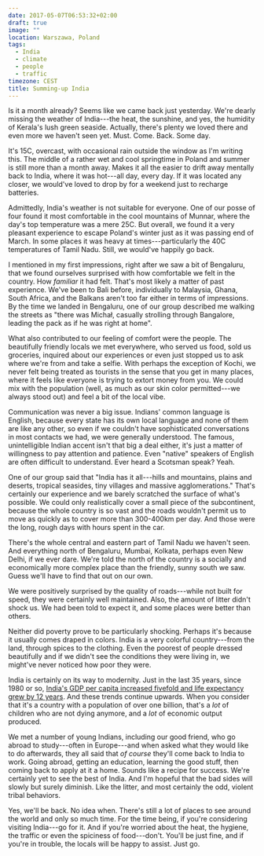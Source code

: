 ```yaml
---
date: 2017-05-07T06:53:32+02:00
draft: true
image: ""
location: Warszawa, Poland
tags:
  - India
  - climate
  - people
  - traffic
timezone: CEST
title: Summing-up India
---
```


Is it a month already? Seems like we came back just yesterday. We're dearly missing the weather of India---the heat, the sunshine, and yes, the humidity of Kerala's lush green seaside. Actually, there's plenty we loved there and even more we haven't seen yet. Must. Come. Back. Some day.

<!--more-->

It's 15C, overcast, with occasional rain outside the window as I'm writing this. The middle of a rather wet and cool springtime in Poland and summer is still more than a month away. Makes it all the easier to drift away mentally back to India, where it was hot---all day, every day. If it was located any closer, we would've loved to drop by for a weekend just to recharge batteries.

Admittedly, India's weather is not suitable for everyone. One of our posse of four found it most comfortable in the cool mountains of Munnar, where the day's top temperature was a mere 25C. But overall, we found it a very pleasant experience to escape Poland's winter just as it was passing end of March. In some places it was heavy at times---particularly the 40C temperatures of Tamil Nadu. Still, we would've happily go back.

I mentioned in my first impressions, right after we saw a bit of Bengaluru, that we found ourselves surprised with how comfortable we felt in the country. How _familiar_ it had felt. That's most likely a matter of past experience. We've been to Bali before, individually to Malaysia, Ghana, South Africa, and the Balkans aren't too far either in terms of impressions. By the time we landed in Bengaluru, one of our group described me walking the streets as "there was Michał, casually strolling through Bangalore, leading the pack as if he was right at home".

What also contributed to our feeling of comfort were the people. The beautifully friendly locals we met everywhere, who served us food, sold us groceries, inquired about our experiences or even just stopped us to ask where we're from and take a selfie. With perhaps the exception of Kochi, we never felt being treated as tourists in the sense that you get in many places, where it feels like everyone is trying to extort money from you. We could mix with the population (well, as much as our skin color permitted---we always stood out) and feel a bit of the local vibe.

Communication was never a big issue. Indians' common language is English, because every state has its own local language and none of them are like any other, so even if we couldn't have sophisticated conversations in most contacts we had, we were generally understood. The famous, unintelligible Indian accent isn't that big a deal either, it's just a matter of willingness to pay attention and patience. Even "native" speakers of English are often difficult to understand. Ever heard a Scotsman speak? Yeah.

One of our group said that "India has it all---hills and mountains, plains and deserts, tropical seasides, tiny villages and massive agglomerations." That's certainly our experience and we barely scratched the surface of what's possible. We could only realistically cover a small piece of the subcontinent, because the whole country is so vast and the roads wouldn't permit us to move as quickly as to cover more than 300-400km per day. And those were the long, rough days with hours spent in the car.

There's the whole central and eastern part of Tamil Nadu we haven't seen. And everything north of Bengaluru, Mumbai, Kolkata, perhaps even New Delhi, if we ever dare. We're told the north of the country is a socially and economically more complex place than the friendly, sunny south we saw. Guess we'll have to find that out on our own.

We were positively surprised by the quality of roads---while not built for speed, they were certainly well maintained. Also, the amount of litter didn't shock us. We had been told to expect it, and some places were better than others.

Neither did poverty prove to be particularly shocking. Perhaps it's because it usually comes draped in colors. India is a very colorful country---from the land, through spices to the clothing. Even the poorest of people dressed beautifully and if we didn't see the conditions they were living in, we might've never noticed how poor they were.

India is certainly on its way to modernity. Just in the last 35 years, since 1980 or so, [India's GDP per capita increased fivefold and life expectancy grew by 12 years][gapmider-india]. And these trends continue upwards. When you consider that it's a country with a population of over one billion, that's a _lot_ of children who are not dying anymore, and a _lot_ of economic output produced.

We met a number of young Indians, including our good friend, who go abroad to study---often in Europe---and when asked what they would like to do afterwards, they all said that _of course_ they'll come back to India to work. Going abroad, getting an education, learning the good stuff, then coming back to apply at it a home. Sounds like a recipe for success. We're certainly yet to see the best of India. And I'm hopeful that the bad sides will slowly but surely diminish. Like the litter, and most certainly the odd, violent tribal behaviors.

Yes, we'll be back. No idea when. There's still a lot of places to see around the world and only so much time. For the time being, if you're considering visiting India---go for it. And if you're worried about the heat, the hygiene, the traffic or even the spiciness of food---don't. You'll be just fine, and if you're in trouble, the locals will be happy to assist. Just go.

[gapmider-india]: http://www.gapminder.org/tools/#_locale_id=en;&state_marker_select@_geo=ind&trailStartTime=1800;;;;&chart-type=bubbles
